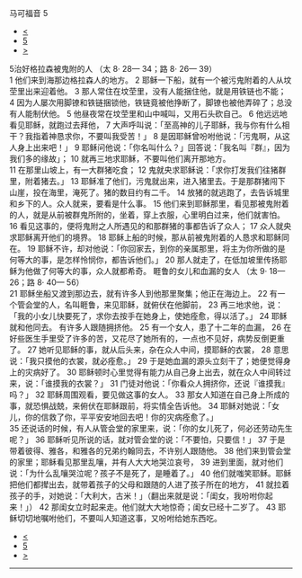 ﻿





 马可福音 5




* [<](bible/MRK04.md)
* [5](bible/MRK.md)
* [>](bible/MRK06.md)



 
5治好格拉森被鬼附的人 （太 8· 28— 34；路 8· 26— 39）  
1 他们来到海那边格拉森人的地方。 
2 耶稣一下船，就有一个被污鬼附着的人从坟茔里出来迎着他。 
3 那人常住在坟茔里，没有人能捆住他，就是用铁链也不能； 
4 因为人屡次用脚镣和铁链捆锁他，铁链竟被他挣断了，脚镣也被他弄碎了；总没有人能制伏他。 
5 他昼夜常在坟茔里和山中喊叫，又用石头砍自己。 
6 他远远地看见耶稣，就跑过去拜他， 
7 大声呼叫说：「至高神的儿子耶稣，我与你有什么相干？我指着神恳求你，不要叫我受苦！」 
8 是因耶稣曾吩咐他说：「污鬼啊，从这人身上出来吧！」 
9 耶稣问他说：「你名叫什么？」回答说：「我名叫『群』，因为我们多的缘故」； 
10 就再三地求耶稣，不要叫他们离开那地方。  
11 在那里山坡上，有一大群猪吃食； 
12 鬼就央求耶稣说：「求你打发我们往猪群里，附着猪去。」 
13 耶稣准了他们，污鬼就出来，进入猪里去。于是那群猪闯下山崖，投在海里，淹死了。猪的数目约有二千。 
14 放猪的就逃跑了，去告诉城里和乡下的人。众人就来，要看是什么事。 
15 他们来到耶稣那里，看见那被鬼附着的人，就是从前被群鬼所附的，坐着，穿上衣服，心里明白过来，他们就害怕。 
16 看见这事的，便将鬼附之人所遇见的和那群猪的事都告诉了众人； 
17 众人就央求耶稣离开他们的境界。 
18 耶稣上船的时候，那从前被鬼附着的人恳求和耶稣同在。 
19 耶稣不许，却对他说：「你回家去，到你的亲属那里，将主为你所做的是何等大的事，是怎样怜悯你，都告诉他们。」 
20 那人就走了，在低加坡里传扬耶稣为他做了何等大的事，众人就都希奇。 睚鲁的女儿和血漏的女人 （太 9· 18— 26；路 8· 40— 56）  
21 耶稣坐船又渡到那边去，就有许多人到他那里聚集；他正在海边上。 
22 有一个管会堂的人，名叫睚鲁，来见耶稣，就俯伏在他脚前， 
23 再三地求他，说：「我的小女儿快要死了，求你去按手在她身上，使她痊愈，得以活了。」 
24 耶稣就和他同去。 有许多人跟随拥挤他。 
25 有一个女人，患了十二年的血漏， 
26 在好些医生手里受了许多的苦，又花尽了她所有的，一点也不见好，病势反倒更重了。 
27 她听见耶稣的事，就从后头来，杂在众人中间，摸耶稣的衣裳， 
28 意思说：「我只摸他的衣裳，就必痊愈。」 
29 于是她血漏的源头立刻干了；她便觉得身上的灾病好了。 
30 耶稣顿时心里觉得有能力从自己身上出去，就在众人中间转过来，说：「谁摸我的衣裳？」 
31 门徒对他说：「你看众人拥挤你，还说『谁摸我』吗？」 
32 耶稣周围观看，要见做这事的女人。 
33 那女人知道在自己身上所成的事，就恐惧战兢，来俯伏在耶稣跟前，将实情全告诉他。 
34 耶稣对她说：「女儿，你的信救了你，平平安安地回去吧！你的灾病痊愈了。」  
35 还说话的时候，有人从管会堂的家里来，说：「你的女儿死了，何必还劳动先生呢？」 
36 耶稣听见所说的话，就对管会堂的说：「不要怕，只要信！」 
37 于是带着彼得、雅各，和雅各的兄弟约翰同去，不许别人跟随他。 
38 他们来到管会堂的家里；耶稣看见那里乱嚷，并有人大大地哭泣哀号， 
39 进到里面，就对他们说：「为什么乱嚷哭泣呢？孩子不是死了，是睡着了。」 
40 他们就嗤笑耶稣。耶稣把他们都撵出去，就带着孩子的父母和跟随的人进了孩子所在的地方， 
41 就拉着孩子的手，对她说：「大利大，古米！」（翻出来就是说：「闺女，我吩咐你起来！」） 
42 那闺女立时起来走。他们就大大地惊奇；闺女已经十二岁了。 
43 耶稣切切地嘱咐他们，不要叫人知道这事，又吩咐给她东西吃。 
* [<](bible/MRK04.md)
* [5](bible/MRK.md)
* [>](bible/MRK06.md)





---









